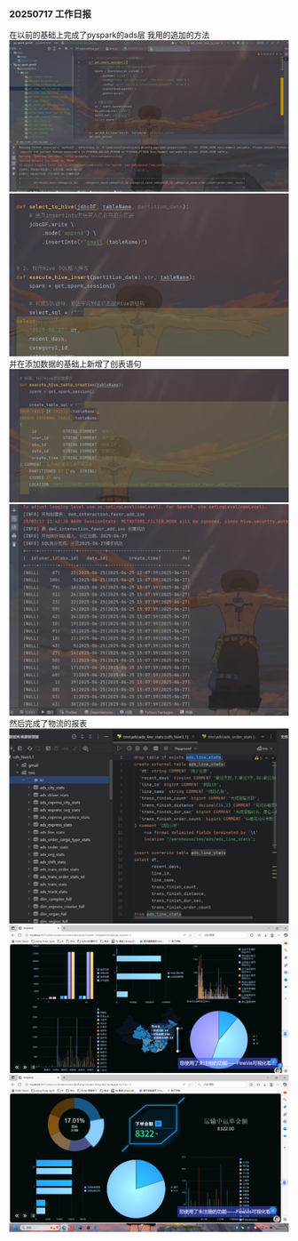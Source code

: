 ### 20250717 工作日报

在以前的基础上完成了pyspark的ads层
我用的追加的方法
![img.png](../img/imgs/img.png)
![img_1.png](../img/imgs/img_1.png)
并在添加数据的基础上新增了创表语句
![img_2.png](../img/imgs/img_2.png)
![img_3.png](../img/imgs/img_3.png)
然后完成了物流的报表
![img_4.png](../img/imgs/img_4.png)
![img_5.png](../img/imgs/img_5.png)
![img_6.png](../img/imgs/img_6.png)

